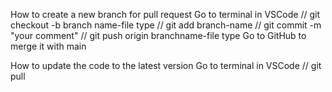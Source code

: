 How to create a new branch for pull request 
Go to terminal in VSCode
// git checkout -b branch name-file type
// git add branch-name
// git commit -m "your comment"
// git push origin branchname-file type
Go to GitHub to merge it with main 



How to update the code to the latest version
Go to terminal in VSCode
// git pull 
